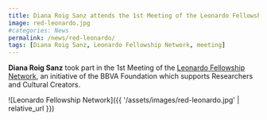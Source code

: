 ```yaml
---
title: Diana Roig Sanz attends the 1st Meeting of the Leonardo Fellowship Network
image: red-leonardo.jpg
#categories: News
permalink: /news/red-leonardo/
tags: [Diana Roig Sanz, Leonardo Fellowship Network, meeting]
---
```

**Diana Roig Sanz** took part in the 1st Meeting of the [Leonardo Fellowship Network](https://www.redleonardo.es/noticias/la-fundacion-bbva-reune-200-investigadores-creadores-constituir-la-red-leonardo-una-comunidad-torno-al-conocimiento/), an initiative of the BBVA Foundation which supports Researchers and Cultural Creators.

![Leonardo Fellowship Network]({{ '/assets/images/red-leonardo.jpg' | relative_url }})
